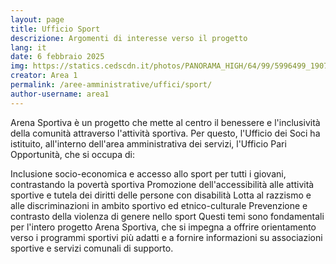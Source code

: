 ```yaml
---
layout: page
title: Ufficio Sport
descrizione: Argomenti di interesse verso il progetto 
lang: it
date: 6 febbraio 2025
img: https://statics.cedscdn.it/photos/PANORAMA_HIGH/64/99/5996499_1907_stadio_tognon_fontanafredda.jpg
creator: Area 1 
permalink: /aree-amministrative/uffici/sport/
author-username: area1
---
```

Arena Sportiva è un progetto che mette al centro il benessere e l'inclusività della comunità attraverso l'attività sportiva. Per questo, l'Ufficio dei Soci ha istituito, all'interno dell'area amministrativa dei servizi, l'Ufficio Pari Opportunità, che si occupa di:

Inclusione socio-economica e accesso allo sport per tutti i giovani, contrastando la povertà sportiva
Promozione dell'accessibilità alle attività sportive e tutela dei diritti delle persone con disabilità
Lotta al razzismo e alle discriminazioni in ambito sportivo ed etnico-culturale
Prevenzione e contrasto della violenza di genere nello sport
Questi temi sono fondamentali per l'intero progetto Arena Sportiva, che si impegna a offrire orientamento verso i programmi sportivi più adatti e a fornire informazioni su associazioni sportive e servizi comunali di supporto.

